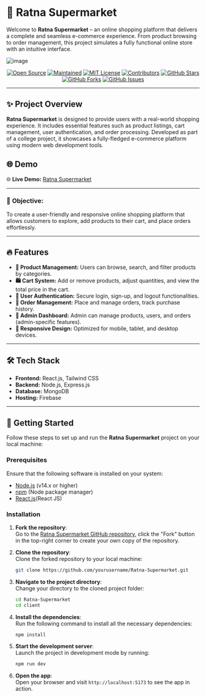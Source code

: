 # 🛒 Ratna Supermarket

Welcome to **Ratna Supermarket** – an online shopping platform that delivers a complete and seamless e-commerce experience. From product browsing to order management, this project simulates a fully functional online store with an intuitive interface.



![image](https://github.com/user-attachments/assets/187ee773-e25e-41c8-9fea-aa610bf8b03f)

<p align="center">
    <a href="https://github.com/MinavKaria/Ratna-Supermarket"><img src="https://badges.frapsoft.com/os/v1/open-source.svg?v=103" alt="Open Source"></a>
    <a href="https://github.com/MinavKaria/"><img src="https://img.shields.io/badge/Maintained%3F-yes-brightgreen.svg?v=103" alt="Maintained"></a>
    <a href="https://github.com/MinavKaria/Ratna-Supermarket/blob/main/LICENSE"><img src="https://img.shields.io/badge/MIT-Licence-blue.svg?v=103" alt="MIT License"></a>  
    <a href="https://github.com/MinavKaria/Ratna-Supermarket/graphs/contributors"><img src="https://img.shields.io/github/contributors/MinavKaria/Ratna-Supermarket?color=brightgreen" alt="Contributors"></a>
    <a href="https://github.com/MinavKaria/Ratna-Supermarket/stargazers"><img src="https://img.shields.io/github/stars/MinavKaria/Ratna-Supermarket?color=0059b3" alt="GitHub Stars"></a>
    <a href="https://github.com/MinavKaria/Ratna-Supermarket/network/members"><img src="https://img.shields.io/github/forks/MinavKaria/Ratna-Supermarket?color=yellow" alt="GitHub Forks"></a>
    <a href="https://github.com/MinavKaria/Ratna-Supermarket/issues"><img src="https://img.shields.io/github/issues/MinavKaria/Ratna-Supermarket?color=0059b3" alt="GitHub Issues"></a>
</p>

---


## ✨ Project Overview

**Ratna Supermarket** is designed to provide users with a real-world shopping experience. It includes essential features such as product listings, cart management, user authentication, and order processing. Developed as part of a college project, it showcases a fully-fledged e-commerce platform using modern web development tools.

## 🌐 Demo
🌐 **Live Demo:** [Ratna Supermarket](https://ratna-supermaket.web.app/)

---

### 🎯 **Objective:**
To create a user-friendly and responsive online shopping platform that allows customers to explore, add products to their cart, and place orders effortlessly.

---

## 🔥 Features

- **🛒 Product Management:** Users can browse, search, and filter products by categories.
- **🛍️ Cart System:** Add or remove products, adjust quantities, and view the total price in the cart.
- **🔑 User Authentication:** Secure login, sign-up, and logout functionalities.
- **💸 Order Management:** Place and manage orders, track purchase history.
- **👤 Admin Dashboard:** Admin can manage products, users, and orders (admin-specific features).
- **📱 Responsive Design:** Optimized for mobile, tablet, and desktop devices.

---

## 🛠️ Tech Stack

- **Frontend:** React.js, Tailwind CSS
- **Backend:** Node.js, Express.js
- **Database:** MongoDB
- **Hosting:** Firebase

---

## 🚀 Getting Started

Follow these steps to set up and run the **Ratna Supermarket** project on your local machine:



### Prerequisites

Ensure that the following software is installed on your system:

- [Node.js](https://nodejs.org/) (v14.x or higher)
- [npm](https://www.npmjs.com/) (Node package manager)
- [React.js](https://react.dev/)(React JS)

### Installation

1. **Fork the repository**:  
   Go to the [Ratna Supermarket GitHub repository](https://github.com/MinavKaria/Ratna-Supermarket), click the "Fork" button in the top-right corner to create your own copy of the repository.

2. **Clone the repository**:  
   Clone the forked repository to your local machine:
   ```bash
   git clone https://github.com/yourusername/Ratna-Supermarket.git
   ```

3. **Navigate to the project directory**:  
   Change your directory to the cloned project folder:
   ```bash
   cd Ratna-Supermarket
   cd client
   ```

4. **Install the dependencies**:  
   Run the following command to install all the necessary dependencies:
   ```bash
   npm install
   ```

5. **Start the development server**:  
   Launch the project in development mode by running:
   ```bash
   npm run dev
   ```

6. **Open the app**:  
   Open your browser and visit `http://localhost:5173` to see the app in action.




